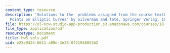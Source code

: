 ```yaml
---
content_type: resource
description: 'Solutions to the  problems assigned from the course textbook: "Rational
  Points on Elliptic Curves" by Silverman and Tate, Springer Verlag, 1992.'
file: https://ol-ocw-studio-app-production.s3.amazonaws.com/courses/18-704-seminar-in-algebra-and-number-theory-rational-points-on-elliptic-curves-fall-2004/e25e94246611a89e3e280f21948053b2_hw5_sols.pdf
file_type: application/pdf
resourcetype: Document
title: hw5_sols.pdf
uid: e25e9424-6611-a89e-3e28-0f21948053b2
---
```

